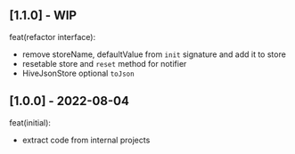 ## [1.1.0] - WIP

feat(refactor interface):
- remove storeName, defaultValue from `init` signature and add it to store
- resetable store and `reset` method for notifier
- HiveJsonStore optional `toJson`

## [1.0.0] - 2022-08-04

feat(initial):
- extract code from internal projects
